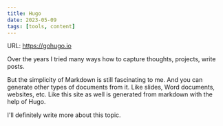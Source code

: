 ```yaml
---
title: Hugo
date: 2023-05-09
tags: [tools, content]
---
```


URL: https://gohugo.io

Over the years I tried many ways how to capture thoughts, projects, write posts.

But the simplicity of Markdown is still fascinating to me. And you can generate other types of documents from it. Like slides, Word documents, websites, etc.
Like this site as well is generated from markdown with the help of Hugo.

I'll definitely write more about this topic.